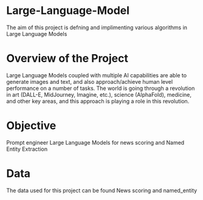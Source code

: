 # Large-Language-Model
The aim of this project is defning and implimenting various algorithms in Large Language Models
# Overview of the Project
Large Language Models coupled with multiple AI capabilities are able to generate images and text, and also approach/achieve human level performance on a number of tasks. The world is going through a revolution in art (DALL-E, MidJourney, Imagine, etc.), science (AlphaFold), medicine, and other key areas, and this approach is playing a role in this revolution.
# Objective
Prompt engineer Large Language Models for news scoring and Named Entity Extraction
# Data
The data used for this project can be found News scoring and named_entity
